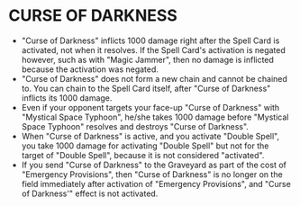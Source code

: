 
# CURSE OF DARKNESS

*   "Curse of Darkness" inflicts 1000 damage right after the Spell Card is activated, not when it resolves. If the Spell Card's activation is negated however, such as with "Magic Jammer", then no damage is inflicted because the activation was negated.
*   "Curse of Darkness" does not form a new chain and cannot be chained to. You can chain to the Spell Card itself, after "Curse of Darkness" inflicts its 1000 damage.
*   Even if your opponent targets your face-up "Curse of Darkness" with "Mystical Space Typhoon", he/she takes 1000 damage before "Mystical Space Typhoon" resolves and destroys "Curse of Darkness".
*   When "Curse of Darkness" is active, and you activate "Double Spell", you take 1000 damage for activating "Double Spell" but not for the target of "Double Spell", because it is not considered "activated".
*   If you send "Curse of Darkness" to the Graveyard as part of the cost of "Emergency Provisions", then "Curse of Darkness" is no longer on the field immediately after activation of "Emergency Provisions", and "Curse of Darkness'" effect is not activated.

  